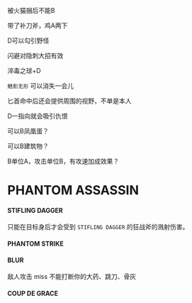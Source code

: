 被火猫捆后不能B

带了补刀斧，鸡A两下

D可以勾引野怪

闪避对隐刺大招有效

淬毒之球+D

`魅影无形` 可以消失一会儿

匕首命中后还会提供周围的视野，不单是本人

D一指向就会吸引仇恨

可以B凤凰蛋？

可以B建筑物？

B单位A，攻击单位B，有攻速加成效果？

# PHANTOM ASSASSIN

#### STIFLING DAGGER

只能在目标身后才会受到 `STIFLING DAGGER` 的狂战斧的溅射伤害。

#### PHANTOM STRIKE



#### BLUR

敌人攻击 miss 不能打断你的大药、跳刀、骨灰

#### COUP DE GRACE